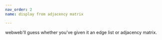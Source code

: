 ```yaml
---
nav_order: 2
name: display from adjacency matrix

---
```


webweb'll guess whether you've given it an edge list or adjacency matrix.
